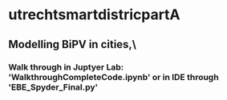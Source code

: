 # utrechtsmartdistricpartA
## Modelling BiPV in cities,\
### Walk through in Juptyer Lab: 'WalkthroughCompleteCode.ipynb' or in IDE through 'EBE_Spyder_Final.py'
